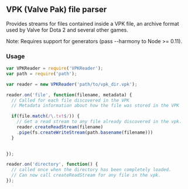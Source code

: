 ## VPK (Valve Pak) file parser
Provides streams for files contained inside a VPK file, an archive format used by Valve for Dota 2 and several other games.

Note: Requires support for generators (pass --harmony to Node >= 0.11).

### Usage
```js
var VPKReader = require('VPKReader');
var path = require('path');

var reader = new VPKReader('path/to/vpk_dir.vpk');

reader.on('file', function(filename, metadata) {
  // Called for each file discovered in the VPK
  // Metadata information about how the file was stored in the VPK

  if(file.match(/\.txt$/)) {
    // Get a read stream to any file already discovered in the vpk.
    reader.createReadStream(filename)
    .pipe(fs.createWriteStream(path.basename(filename)))
  }

  
});

reader.on('directory', function() {
  // called once when the directory has been completely loaded.
  // Can now call createReadStream for any file in the vpk.
});
```


